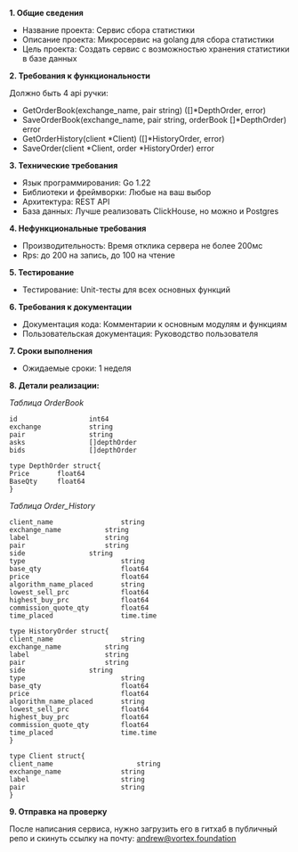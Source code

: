 **1. Общие сведения**

   * Название проекта: Сервис сбора статистики
   * Описание проекта: Микросервис на golang для сбора статистики
   * Цель проекта: Создать сервис с возможностью хранения статистики в базе данных

**2. Требования к функциональности**

   Должно быть 4 api ручки:
   * GetOrderBook(exchange_name, pair string) ([]*DepthOrder, error)
   * SaveOrderBook(exchange_name, pair string, orderBook []*DepthOrder) error
   * GetOrderHistory(client *Client)  ([]*HistoryOrder, error)
   * SaveOrder(client *Client, order *HistoryOrder) error

**3. Технические требования**
   * Язык программирования: Go 1.22
   * Библиотеки и фреймворки: Любые на ваш выбор
   * Архитектура: REST API
   * База данных:  Лучше реализовать ClickHouse, но можно и  Postgres
   
**4. Нефункциональные требования**
   * Производительность: Время отклика сервера не более 200мс
   * Rps: до 200 на запись, до 100 на чтение

**5. Тестирование**
   * Тестирование: Unit-тесты для всех основных функций

**6. Требования к документации**
   * Документация кода: Комментарии к основным модулям и функциям
   * Пользовательская документация: Руководство пользователя

**7. Сроки выполнения**
   * Ожидаемые сроки: 1 неделя

**8. Детали реализации:**

*Таблица OrderBook*
```
id                  int64
exchange            string
pair                string
asks                []depthOrder
bids                []depthOrder

type DepthOrder struct{
Price       float64
BaseQty     float64
}
```

*Таблица Order_History*
```
client_name                 string
exchange_name   	    string
label		            string
pair  		            string
side    		    string
type                        string
base_qty                    float64
price                       float64
algorithm_name_placed       string
lowest_sell_prc             float64
highest_buy_prc             float64
commission_quote_qty        float64
time_placed                 time.time

type HistoryOrder struct{
client_name                 string
exchange_name   	    string
label		            string
pair  		            string
side    		    string
type                        string
base_qty                    float64
price                       float64
algorithm_name_placed       string
lowest_sell_prc             float64
highest_buy_prc             float64
commission_quote_qty        float64
time_placed                 time.time
}

type Client struct{
client_name                     string
exchange_name   	        string
label		                string
pair  		                string
}
```
**9. Отправка на проверку**

После написания сервиса, нужно загрузить его в гитхаб в публичный репо и скинуть ссылку на почту:  andrew@vortex.foundation

